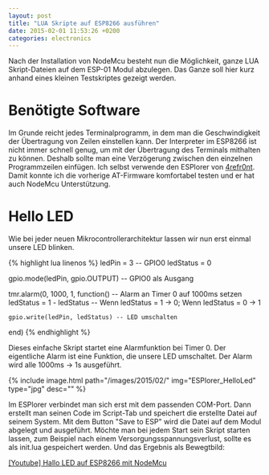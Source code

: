 ```yaml
---
layout: post
title: "LUA Skripte auf ESP8266 ausführen"
date: 2015-02-01 11:53:26 +0200
categories: electronics
---
```

Nach der Installation von NodeMcu besteht nun die Möglichkeit, ganze LUA Skript-Dateien auf dem ESP-01 Modul abzulegen. Das Ganze soll hier kurz anhand eines kleinen Testskriptes gezeigt werden. 

# Benötigte Software

Im Grunde reicht jedes Terminalprogramm, in dem man die Geschwindigkeit der Übertragung von Zeilen einstellen kann. Der Interpreter im ESP8266 ist nicht immer schnell genug, um mit der Übertragung des Terminals mithalten zu können. Deshalb sollte man eine Verzögerung zwischen den einzelnen Programmzeilen einfügen. Ich selbst verwende den ESPlorer von [4refr0nt](http://esp8266.ru/esplorer/). Damit konnte ich die vorherige AT-Firmware komfortabel testen und er hat auch NodeMcu Unterstützung. 

# Hello LED

Wie bei jeder neuen Mikrocontrollerarchitektur lassen wir nun erst einmal unsere LED blinken. 
    
{% highlight lua linenos %}
ledPin = 3	-- GPIO0
ledStatus = 0

gpio.mode(ledPin, gpio.OUTPUT) -- GPIO0 als Ausgang

tmr.alarm(0, 1000, 1, function() -- Alarm an Timer 0 auf 1000ms setzen
    ledStatus = 1 - ledStatus -- Wenn ledStatus = 1 -> 0; Wenn ledStatus = 0 -> 1

    gpio.write(ledPin, ledStatus) -- LED umschalten
end)
{% endhighlight %}

Dieses einfache Skript startet eine Alarmfunktion bei Timer 0. Der eigentliche Alarm ist eine Funktion, die unsere LED umschaltet. Der Alarm wird alle 1000ms -> 1s ausgeführt.

{% include image.html path="/images/2015/02/" img="ESPlorer_HelloLed" type="jpg" desc="" %}

Im ESPlorer verbindet man sich erst mit dem passenden COM-Port. Dann erstellt man seinen Code im Script-Tab und speichert die erstellte Datei auf seinem System. Mit dem Button "Save to ESP" wird die Datei auf dem Modul abgelegt und ausgeführt. Möchte man bei jedem Start sein Skript starten lassen, zum Beispiel nach einem Versorgungsspannungsverlust, sollte es als init.lua gespeichert werden. Und das Ergebnis als Bewegtbild:

[[Youtube] Hallo LED auf ESP8266 mit NodeMcu](https://www.youtube.com/watch?v=daclmhlzUhs)